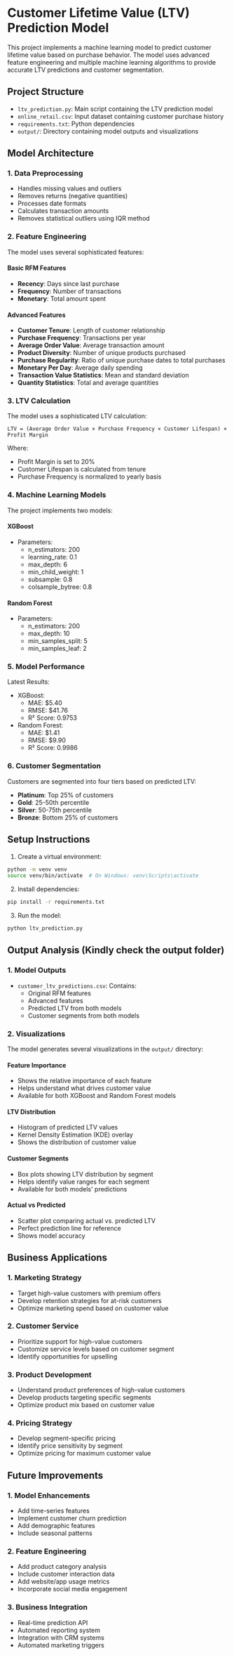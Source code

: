 # Customer Lifetime Value (LTV) Prediction Model

This project implements a machine learning model to predict customer lifetime value based on purchase behavior. The model uses advanced feature engineering and multiple machine learning algorithms to provide accurate LTV predictions and customer segmentation.

## Project Structure

- `ltv_prediction.py`: Main script containing the LTV prediction model
- `online_retail.csv`: Input dataset containing customer purchase history
- `requirements.txt`: Python dependencies
- `output/`: Directory containing model outputs and visualizations

## Model Architecture

### 1. Data Preprocessing

- Handles missing values and outliers
- Removes returns (negative quantities)
- Processes date formats
- Calculates transaction amounts
- Removes statistical outliers using IQR method

### 2. Feature Engineering

The model uses several sophisticated features:

#### Basic RFM Features

- **Recency**: Days since last purchase
- **Frequency**: Number of transactions
- **Monetary**: Total amount spent

#### Advanced Features

- **Customer Tenure**: Length of customer relationship
- **Purchase Frequency**: Transactions per year
- **Average Order Value**: Average transaction amount
- **Product Diversity**: Number of unique products purchased
- **Purchase Regularity**: Ratio of unique purchase dates to total purchases
- **Monetary Per Day**: Average daily spending
- **Transaction Value Statistics**: Mean and standard deviation
- **Quantity Statistics**: Total and average quantities

### 3. LTV Calculation

The model uses a sophisticated LTV calculation:

```
LTV = (Average Order Value × Purchase Frequency × Customer Lifespan) × Profit Margin
```

Where:

- Profit Margin is set to 20%
- Customer Lifespan is calculated from tenure
- Purchase Frequency is normalized to yearly basis

### 4. Machine Learning Models

The project implements two models:

#### XGBoost

- Parameters:
  - n_estimators: 200
  - learning_rate: 0.1
  - max_depth: 6
  - min_child_weight: 1
  - subsample: 0.8
  - colsample_bytree: 0.8

#### Random Forest

- Parameters:
  - n_estimators: 200
  - max_depth: 10
  - min_samples_split: 5
  - min_samples_leaf: 2

### 5. Model Performance

Latest Results:

- XGBoost:
  - MAE: $5.40
  - RMSE: $41.76
  - R² Score: 0.9753
- Random Forest:
  - MAE: $1.41
  - RMSE: $9.90
  - R² Score: 0.9986

### 6. Customer Segmentation

Customers are segmented into four tiers based on predicted LTV:

- **Platinum**: Top 25% of customers
- **Gold**: 25-50th percentile
- **Silver**: 50-75th percentile
- **Bronze**: Bottom 25% of customers

## Setup Instructions

1. Create a virtual environment:

```bash
python -m venv venv
source venv/bin/activate  # On Windows: venv\Scripts\activate
```

2. Install dependencies:

```bash
pip install -r requirements.txt
```

3. Run the model:

```bash
python ltv_prediction.py
```

## Output Analysis (Kindly check the output folder)

### 1. Model Outputs

- `customer_ltv_predictions.csv`: Contains:
  - Original RFM features
  - Advanced features
  - Predicted LTV from both models
  - Customer segments from both models

### 2. Visualizations

The model generates several visualizations in the `output/` directory:

#### Feature Importance

- Shows the relative importance of each feature
- Helps understand what drives customer value
- Available for both XGBoost and Random Forest models

#### LTV Distribution

- Histogram of predicted LTV values
- Kernel Density Estimation (KDE) overlay
- Shows the distribution of customer value

#### Customer Segments

- Box plots showing LTV distribution by segment
- Helps identify value ranges for each segment
- Available for both models' predictions

#### Actual vs Predicted

- Scatter plot comparing actual vs. predicted LTV
- Perfect prediction line for reference
- Shows model accuracy

## Business Applications

### 1. Marketing Strategy

- Target high-value customers with premium offers
- Develop retention strategies for at-risk customers
- Optimize marketing spend based on customer value

### 2. Customer Service

- Prioritize support for high-value customers
- Customize service levels based on customer segment
- Identify opportunities for upselling

### 3. Product Development

- Understand product preferences of high-value customers
- Develop products targeting specific segments
- Optimize product mix based on customer value

### 4. Pricing Strategy

- Develop segment-specific pricing
- Identify price sensitivity by segment
- Optimize pricing for maximum customer value

## Future Improvements

### 1. Model Enhancements

- Add time-series features
- Implement customer churn prediction
- Add demographic features
- Include seasonal patterns

### 2. Feature Engineering

- Add product category analysis
- Include customer interaction data
- Add website/app usage metrics
- Incorporate social media engagement

### 3. Business Integration

- Real-time prediction API
- Automated reporting system
- Integration with CRM systems
- Automated marketing triggers
